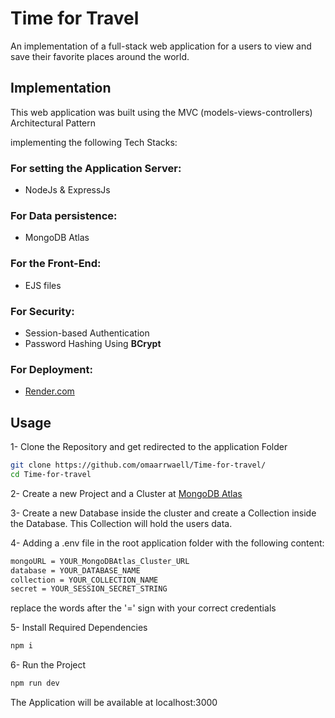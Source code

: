 # Time for Travel
An implementation of a full-stack web application for a users to view and save their favorite places around the world.

## Implementation
This web application was built using the MVC (models-views-controllers) Architectural Pattern

implementing the following Tech Stacks:

### For setting the Application Server:
- NodeJs & ExpressJs
### For Data persistence:
- MongoDB Atlas
### For the Front-End:
- EJS files
### For Security:
- Session-based Authentication
- Password Hashing Using <b>BCrypt</b>

### For Deployment:
- <a href="https://render.com/">Render.com</a>

## Usage
1- Clone the Repository and get redirected to the application Folder
```bash
git clone https://github.com/omaarrwaell/Time-for-travel/
cd Time-for-travel
```
2- Create a new Project and a Cluster at <a href="https://www.mongodb.com/atlas/database">MongoDB Atlas</a>

3- Create a new Database inside the cluster and create a Collection inside the Database. This Collection will hold the users data.

4- Adding a .env file in the root application folder with the following content:
```bash
mongoURL = YOUR_MongoDBAtlas_Cluster_URL
database = YOUR_DATABASE_NAME
collection = YOUR_COLLECTION_NAME
secret = YOUR_SESSION_SECRET_STRING
```
replace the words after the '=' sign with your correct credentials

5- Install Required Dependencies
```bash
npm i
```
6- Run the Project
```bash
npm run dev
```
The Application will be available at localhost:3000

